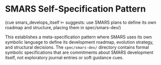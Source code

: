 # SMARS Self-Specification Pattern

(cue smars_develops_itself ⊨ suggests: use SMARS plans to define its own roadmap and structure, placing them in spec/smars-dev/)

This establishes a meta-specification pattern where SMARS uses its own symbolic language to define its development roadmap, evolution strategy, and structural decisions. The `spec/smars-dev/` directory contains formal symbolic specifications that are commitments about SMARS development itself, not exploratory journal entries or soft guidance cues.